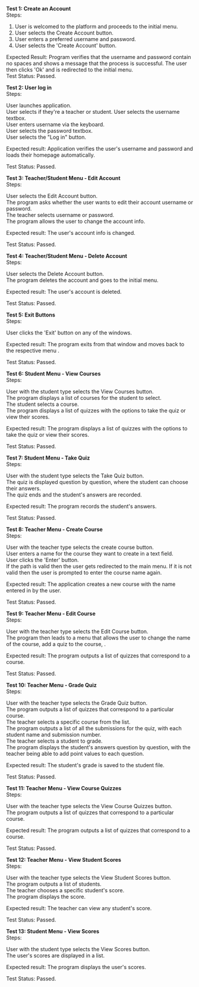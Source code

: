<b>Test 1: Create an Account</br></b>
Steps: </br>
1. User is welcomed to the platform and proceeds to the initial menu. </br>
2. User selects the Create Account button.</br>
3. User enters a preferred username and password.</br>
4. User selects the 'Create Account' button.</br>

Expected Result: Program verifies that the username and password contain no spaces and shows a message that the process is successful. The user then clicks 'Ok' and is redirected to the initial menu. </br>
Test Status: Passed. </br>

<b>Test 2: User log in</br></b>
Steps:</br>

User launches application.</br>
User selects if they're a teacher or student.
User selects the username textbox.</br>
User enters username via the keyboard.</br>
User selects the password textbox.</br>
User selects the "Log in" button.</br>

Expected result: Application verifies the user's username and password and loads their homepage automatically.</br>

Test Status: Passed. </br>

<b>Test 3: Teacher/Student Menu - Edit Account </br></b>
Steps:</br>

User selects the Edit Account button.</br>
The program asks whether the user wants to edit their account username or password.</br>
The teacher selects username or password.</br>
The program allows the user to change the account info.</br>

Expected result: The user's account info is changed.</br>

Test Status: Passed. </br>

<b>Test 4: Teacher/Student Menu - Delete Account </br></b>
Steps:</br>

User selects the Delete Account button.</br>
The program deletes the account and goes to the initial menu.</br>

Expected result: The user's account is deleted.</br>

Test Status: Passed. </br>

<b>Test 5: Exit Buttons </br></b>
Steps:</br>

User clicks the 'Exit' button on any of the windows.</br>

Expected result: The program exits from that window and moves back to the respective menu .</br>

Test Status: Passed. </br>

<b>Test 6: Student Menu - View Courses </br></b>
Steps:</br>

User with the student type selects the View Courses button.</br>
The program displays a list of courses for the student to select.</br>
The student selects a course.</br>
The program displays a list of quizzes with the options to take the quiz or view their scores.</br>

Expected result: The program displays a list of quizzes with the options to take the quiz or view their scores.</br>

Test Status: Passed. </br>

<b>Test 7: Student Menu - Take Quiz </br></b>
Steps:</br>

User with the student type selects the Take Quiz button.</br>
The quiz is displayed question by question, where the student can choose their answers.</br>
The quiz ends and the student's answers are recorded.</br>

Expected result: The program records the student's answers.</br>

Test Status: Passed. </br>

<b>Test 8: Teacher Menu - Create Course</br></b>
Steps:</br>

User with the teacher type selects the create course button.</br>
User enters a name for the course they want to create in a text field.</br>
User clicks the 'Enter' button.</br>
If the path is valid then the user gets redirected to the main menu. If it is not valid then the user is prompted to enter the course name again.</br>

Expected result: The application creates a new course with the name entered in by the user.</br>

Test Status: Passed. </br>

<b>Test 9: Teacher Menu - Edit Course </br></b>
Steps:</br>

User with the teacher type selects the Edit Course button.</br>
The program then leads to a menu that allows the user to change the name of the course, add a quiz to the course, .</br>

Expected result: The program outputs a list of quizzes that correspond to a course.</br>

Test Status: Passed. </br>

<b>Test 10: Teacher Menu - Grade Quiz </br></b>
Steps:</br>

User with the teacher type selects the Grade Quiz button.</br>
The program outputs a list of quizzes that correspond to a particular course.</br>
The teacher selects a specific course from the list.</br>
The program outputs a list of all the submissions for the quiz, with each student name and submission number.</br>
The teacher selects a student to grade.</br>
The program displays the student's answers question by question, with the teacher being able to add point values to each question.</br>

Expected result: The student's grade is saved to the student file.</br>

Test Status: Passed. </br>

<b>Test 11: Teacher Menu - View Course Quizzes</br></b>
Steps:</br>

User with the teacher type selects the View Course Quizzes button.</br>
The program outputs a list of quizzes that correspond to a particular course.</br>

Expected result: The program outputs a list of quizzes that correspond to a course.</br>

Test Status: Passed. </br>

<b>Test 12: Teacher Menu - View Student Scores </br></b>
Steps:</br>

User with the teacher type selects the View Student Scores button.</br>
The program outputs a list of students.</br>
The teacher chooses a specific student's score.</br>
The program displays the score.</br>

Expected result: The teacher can view any student's score.</br>

Test Status: Passed. </br>

<b>Test 13: Student Menu - View Scores </br></b>
Steps:</br>

User with the student type selects the View Scores button.</br>
The user's scores are displayed in a list.</br>

Expected result: The program displays the user's scores.</br>

Test Status: Passed. </br>



